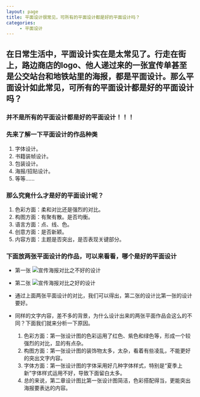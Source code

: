 ```yaml
---
layout: page
title: 平面设计很常见，可所有的平面设计都是好的平面设计吗？
categories:
     - 平面设计
---
```


## 在日常生活中，平面设计实在是太常见了。行走在街上，路边商店的logo、他人递过来的一张宣传单甚至是公交站台和地铁站里的海报，都是平面设计。那么平面设计如此常见，可所有的平面设计都是好的平面设计吗？

### 并不是所有的平面设计都是好的平面设计！！！

### 先来了解一下平面设计的作品种类
1. 字体设计。
2. 书籍装帧设计。
3. 包装设计。
4. 海报/招贴设计。
5. 等等……

### 那么究竟什么才是好的平面设计呢？
1. 色彩方面：柔和对比还是强烈的对比。
2. 构图方面：有聚有散。是否均衡。
3. 语言方面：点、线、色。
4. 创意方面：是否新颖。
5. 内容方面：主题是否突出，是否表现关键部分。

### 下面放两张平面设计的作品，可以来看看，哪个是好的平面设计
- 第一张
![宣传海报对比之不好的设计](https://gitee.com/Xhewen/xiaohewen/raw/gh-pages/assets/images/%E5%B9%B3%E9%9D%A2%E8%AE%BE%E8%AE%A1%E6%96%87%E7%AB%A0-%E4%BB%80%E4%B9%88%E6%89%8D%E6%98%AF%E5%A5%BD%E7%9A%84%E5%B9%B3%E9%9D%A2%E8%AE%BE%E8%AE%A1-%E5%AE%A3%E4%BC%A0%E6%B5%B7%E6%8A%A5%E5%AF%B9%E6%AF%94%E4%B9%8B%E4%B8%8D%E5%A5%BD%E7%9A%84%E8%AE%BE%E8%AE%A1.jpg)

- 第二张
![宣传海报对比之好的设计](https://gitee.com/Xhewen/xiaohewen/raw/gh-pages/assets/images/%E5%B9%B3%E9%9D%A2%E8%AE%BE%E8%AE%A1%E6%96%87%E7%AB%A0-%E4%BB%80%E4%B9%88%E6%89%8D%E6%98%AF%E5%A5%BD%E7%9A%84%E5%B9%B3%E9%9D%A2%E8%AE%BE%E8%AE%A1-%E5%AE%A3%E4%BC%A0%E6%B5%B7%E6%8A%A5%E5%AF%B9%E6%AF%94%E4%B9%8B%E5%A5%BD%E7%9A%84%E8%AE%BE%E8%AE%A1.jpg)

- 通过上面两张平面设计的对比，我们可以得出，第二张的设计比第一张的设计要好。
- 同样的文字内容，差不多的背景，为什么设计出来的两张平面作品会这么的不同？下面我们就来分析一下原因。
   1. 色彩方面：第一张设计图的色彩运用了红色、紫色和绿色等，形成一个较强烈的对比，显的有点杂。
   2. 构图方面：第一张设计图的装饰物太多，太杂，看着有些凌乱，不能更好的突出文字内容。
   3. 字体方面：第一张设计图的字体采用好几种字体样式，特别是“夏季上新”字体样式运用不好，导致下面留白太多。
   4. 总的来说，第二章设计图比第一张设计图简洁，色彩搭配得当，更能突出海报要表达的内容。
